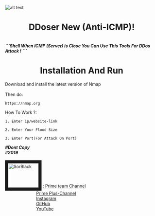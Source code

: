  ![alt text](https://imgurl.ir/uploads/r689883_.png)

<h1 align="center">
  DDoser New (Anti-ICMP)!
</h1>
<br>
<i><b>
 ```Shell
When ICMP (Server) is Close You Can Use This Tools For DDos Attack !
```
 </b></i>

<h1 align="center">
   Installation And Run
</h1>

Download and install the latest version of Nmap<br>
<br>
Then do:<br>
```Shell
https://nmap.org
```
How To Work ?:
```Shell
1. Enter ip/website-link 
```

```Shell
2. Enter Your Flood Size
```

```Shell
3. Enter Port(For Attack On Port)
```

 
<i><b>#Dont Copy</b></i>
<br>
<i><b>#2019</b></i>
<br>
<br>
<a href="https://t.me/SorBlack" target="_blank"><img src="https://imgurl.ir/uploads/e48726_.jpg" 
alt="SorBlack" width="100" height="80" border="10" /></a> :<a href="https://t.me/PrimeTeam" target="_blank"> Prime team Channel</a><br>
 &nbsp;&nbsp;&nbsp;&nbsp;&nbsp;&nbsp;&nbsp;&nbsp;&nbsp;&nbsp;&nbsp;&nbsp;&nbsp;&nbsp;&nbsp;&nbsp;&nbsp;&nbsp;&nbsp;&nbsp;&nbsp;&nbsp;&nbsp;&nbsp;&nbsp;&nbsp;<a href="https://t.me/Prime_Plus" target="_blank">Prime Plus-Channel</a><br>
 &nbsp;&nbsp;&nbsp;&nbsp;&nbsp;&nbsp;&nbsp;&nbsp;&nbsp;&nbsp;&nbsp;&nbsp;&nbsp;&nbsp;&nbsp;&nbsp;&nbsp;&nbsp;&nbsp;&nbsp;&nbsp;&nbsp;&nbsp;&nbsp;&nbsp;&nbsp;<a href="https://instagram/SorBlack" target="_blank">Instagram</a><br>
 &nbsp;&nbsp;&nbsp;&nbsp;&nbsp;&nbsp;&nbsp;&nbsp;&nbsp;&nbsp;&nbsp;&nbsp;&nbsp;&nbsp;&nbsp;&nbsp;&nbsp;&nbsp;&nbsp;&nbsp;&nbsp;&nbsp;&nbsp;&nbsp;&nbsp;&nbsp;<a href="https://github.com/SorBlackPlus" target="_blank">GitHub</a><br>
 &nbsp;&nbsp;&nbsp;&nbsp;&nbsp;&nbsp;&nbsp;&nbsp;&nbsp;&nbsp;&nbsp;&nbsp;&nbsp;&nbsp;&nbsp;&nbsp;&nbsp;&nbsp;&nbsp;&nbsp;&nbsp;&nbsp;&nbsp;&nbsp;&nbsp;&nbsp;<a href="https://www.youtube.com/channel/UCUfkceZ6SG07MItIg5n6sPA" target="_blank">YouTube</a><br>
 <br>
<br>
